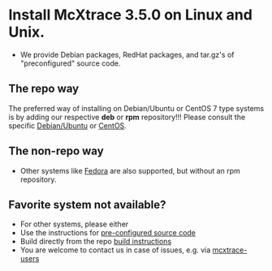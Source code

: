 # Install McXtrace 3.5.0 on Linux and Unix.

* We provide Debian packages, RedHat packages, and tar.gz's of "preconfigured" source code.

## The repo way
The preferred way of installing on Debian/Ubuntu or CentOS
7 type systems is by adding our respective **deb** or **rpm** repository!!! Please consult the
specific [Debian/Ubuntu](debian/README.md) or  [CentOS](centos/README.md).

## The non-repo way
* Other systems like [Fedora](fedora/README.md) are also supported, but without an rpm repository. 

## Favorite system not available?
* For other systems, please either
 * Use the instructions for
 [pre-configured source code](src/README.md)
 * Build directly from the repo [build instructions](https://github.com/McStasMcXtrace/McCode/wiki/Building-McStas-McXtrace)
 * You are welcome to contact us in case of issues, e.g. via [mcxtrace-users](mailto:mcxtrace-users@mcxtrace.org)
